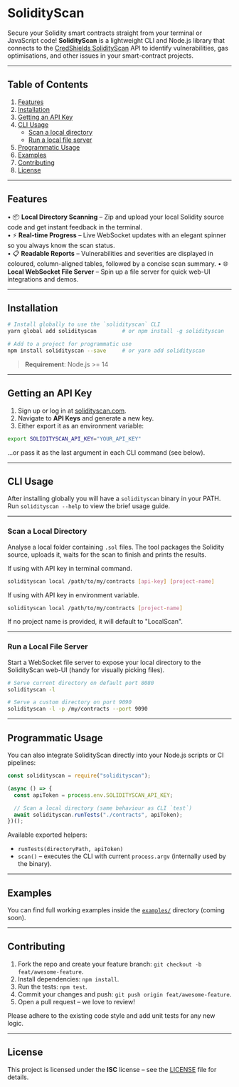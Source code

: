 # SolidityScan

Secure your Solidity smart contracts straight from your terminal or JavaScript code! **SolidityScan** is a lightweight CLI and Node.js library that connects to the [CredShields SolidityScan](https://solidityscan.com) API to identify vulnerabilities, gas optimisations, and other issues in your smart-contract projects.

---

## Table of Contents

1. [Features](#features)
2. [Installation](#installation)
3. [Getting an API Key](#getting-an-api-key)
4. [CLI Usage](#cli-usage)
   * [Scan a local directory](#scan-a-local-directory)
   * [Run a local file server](#run-a-local-file-server)
5. [Programmatic Usage](#programmatic-usage)
6. [Examples](#examples)
7. [Contributing](#contributing)
8. [License](#license)

---

## Features

• 📦 **Local Directory Scanning** – Zip and upload your local Solidity source code and get instant feedback in the terminal.<br/>
• ⚡ **Real-time Progress** – Live WebSocket updates with an elegant spinner so you always know the scan status.<br/>
• 📋 **Readable Reports** – Vulnerabilities and severities are displayed in coloured, column-aligned tables, followed by a concise scan summary.
• 🌐 **Local WebSocket File Server** – Spin up a file server for quick web-UI integrations and demos.

---

## Installation

```bash
# Install globally to use the `solidityscan` CLI
yarn global add solidityscan        # or npm install -g solidityscan

# Add to a project for programmatic use
npm install solidityscan --save     # or yarn add solidityscan
```

> **Requirement**: Node.js >= 14

---

## Getting an API Key

1. Sign up or log in at [solidityscan.com](https://solidityscan.com).
2. Navigate to **API Keys** and generate a new key.
3. Either export it as an environment variable:

```bash
export SOLIDITYSCAN_API_KEY="YOUR_API_KEY"
```

…or pass it as the last argument in each CLI command (see below).

---

## CLI Usage

After installing globally you will have a `solidityscan` binary in your PATH.
Run `solidityscan --help` to view the brief usage guide.

---

### Scan a Local Directory

Analyse a local folder containing `.sol` files. The tool packages the Solidity source, uploads it, waits for the scan to finish and prints the results.

If using with API key in terminal command.

```bash
solidityscan local /path/to/my/contracts [api-key] [project-name]
```

If using with API key in environment variable.

```bash
solidityscan local /path/to/my/contracts [project-name]
```

If no project name is provided, it will default to "LocalScan".

---

### Run a Local File Server

Start a WebSocket file server to expose your local directory to the SolidityScan web-UI (handy for visually picking files).

```bash
# Serve current directory on default port 8080
solidityscan -l

# Serve a custom directory on port 9090
solidityscan -l -p /my/contracts --port 9090
```

---

## Programmatic Usage

You can also integrate SolidityScan directly into your Node.js scripts or CI pipelines:

```js
const solidityscan = require("solidityscan");

(async () => {
  const apiToken = process.env.SOLIDITYSCAN_API_KEY;

  // Scan a local directory (same behaviour as CLI `test`)
  await solidityscan.runTests("./contracts", apiToken);
})();
```

Available exported helpers:

* `runTests(directoryPath, apiToken)`
* `scan()` – executes the CLI with current `process.argv` (internally used by the binary).

---

## Examples

You can find full working examples inside the [`examples/`](https://github.com/Credshields/solidityscan-npm-package/tree/main/examples) directory (coming soon).

---

## Contributing

1. Fork the repo and create your feature branch: `git checkout -b feat/awesome-feature`.
2. Install dependencies: `npm install`.
3. Run the tests: `npm test`.
4. Commit your changes and push: `git push origin feat/awesome-feature`.
5. Open a pull request – we love to review!

Please adhere to the existing code style and add unit tests for any new logic.

---

## License

This project is licensed under the **ISC** license – see the [LICENSE](LICENSE) file for details.